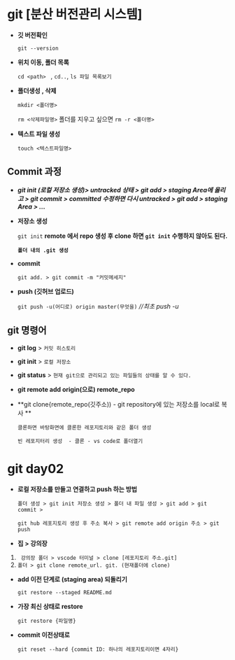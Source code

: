 # git [분산 버전관리 시스템]

- **깃 버전확인**

  `git --version`

- **위치 이동, 폴더 목록**

  `cd <path> ` , `cd..`, `ls 파일 목록보기`

- **폴더생성 , 삭제**

  `mkdir <폴더명>`

  `rm <삭제파일명>`  폴더를 지우고 싶으면 `rm -r <폴더명>`

- **텍스트 파일 생성**

  `touch <텍스트파일명>`

## Commit 과정

- ***git init (로컬 저장소 생성)>  untracked 상태 > git add > staging Area에 올리고 > git commit > committed 수정하면 다시 untracked > git add > staging Area > ...***

- **저장소 생성**

  `git init` **remote 에서 repo 생성 후 clone 하면 `git init`  수행하지 않아도 된다.**
  
  **`폴더 내의 .git 생성 `**

- **commit**

  `git add. > git commit -m "커밋메세지"`

- **push (깃허브 업로드)**

  `git push -u(어디로) origin master(무엇을)` *//최초 push -u*



## git 명령어

- **git log** > `커밋 히스토리`

- **git init** > `로컬 저장소`

- **git status** > `현재 git으로 관리되고 있는 파일들의 상태를 알 수 있다.`

- **git remote add origin(으로) remote_repo**

- **git clone{remote_repo(깃주소)) - git repository에 있는 저장소를 local로 복사 **

  `클론하면 바탕화면에 클론한 레포지토리와 같은 폴더 생성`

  `빈 레포지터리 생성  - 클론 - vs code로 폴더열기  ` 



# git day02

- **로컬 저장소를 만들고 연결하고 push 하는 방법**

  `폴더 생성 > git init 저장소 생성 > 폴더 내 파일 생성 > git add > git commit >`

  `git hub 레포지토리 생성 후 주소 복사 > git remote add origin 주소 > git push`

- **집  > 강의장**

1. ` 강의장 폴더 > vscode 터미널 > clone [레포지토리 주소.git]`
2. `폴더 > git clone remote_url. git. (현재폴더에 clone)`

- **add 이전 단계로 (staging area) 되돌리기**

  `git restore --staged README.md`

- **가장 최신 상태로 restore**

  `git restore {파일명}`

- **commit 이전상태로**

   `git reset --hard {commit ID: 하나의 레포지토리이면 4자리}`







